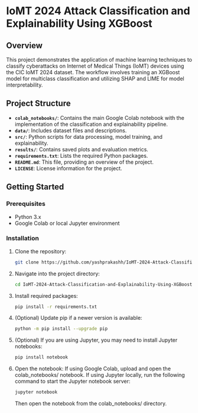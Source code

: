 # IoMT 2024 Attack Classification and Explainability Using XGBoost

## Overview
This project demonstrates the application of machine learning techniques to classify cyberattacks on Internet of Medical Things (IoMT) devices using the CIC IoMT 2024 dataset. The workflow involves training an XGBoost model for multiclass classification and utilizing SHAP and LIME for model interpretability.

## Project Structure
- **`colab_notebooks/`**: Contains the main Google Colab notebook with the implementation of the classification and explainability pipeline.
- **`data/`**: Includes dataset files and descriptions.
- **`src/`**: Python scripts for data processing, model training, and explainability.
- **`results/`**: Contains saved plots and evaluation metrics.
- **`requirements.txt`**: Lists the required Python packages.
- **`README.md`**: This file, providing an overview of the project.
- **`LICENSE`**: License information for the project.

## Getting Started

### Prerequisites
- Python 3.x
- Google Colab or local Jupyter environment

### Installation
1. Clone the repository:
   ```bash
   git clone https://github.com/yashprakashh/IoMT-2024-Attack-Classification-and-Explainability-Using-XGBoost.git
2. Navigate into the project directory:
   ```bash
   cd IoMT-2024-Attack-Classification-and-Explainability-Using-XGBoost
3. Install required packages:
   ```bash
   pip install -r requirements.txt
4. (Optional) Update pip if a newer version is available:
   ```bash
   python -m pip install --upgrade pip
5. (Optional) If you are using Jupyter, you may need to install Jupyter notebooks:
   ```bash
   pip install notebook
6. Open the notebook:
   If using Google Colab, upload and open the colab_notebooks/ notebook.
   If using Jupyter locally, run the following command to start the Jupyter notebook server:
   ```bash
   jupyter notebook
   ```
   Then open the notebook from the colab_notebooks/ directory.
